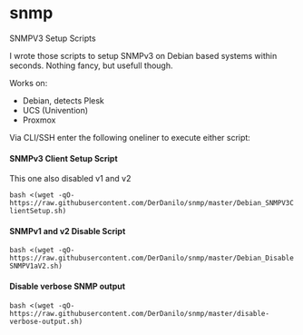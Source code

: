# snmp
SNMPV3 Setup Scripts

I wrote those scripts to setup SNMPv3 on Debian based systems within seconds. Nothing fancy, but usefull though.

Works on:
- Debian, detects Plesk
- UCS (Univention)
- Proxmox

Via CLI/SSH enter the following oneliner to execute either script:

#### SNMPv3 Client Setup Script
This one also disabled v1 and v2

`bash <(wget -qO- https://raw.githubusercontent.com/DerDanilo/snmp/master/Debian_SNMPV3ClientSetup.sh)`


#### SNMPv1 and v2 Disable Script

`bash <(wget -qO- https://raw.githubusercontent.com/DerDanilo/snmp/master/Debian_DisableSNMPV1aV2.sh)`

#### Disable verbose SNMP output

`bash <(wget -qO- https://raw.githubusercontent.com/DerDanilo/snmp/master/disable-verbose-output.sh)`


